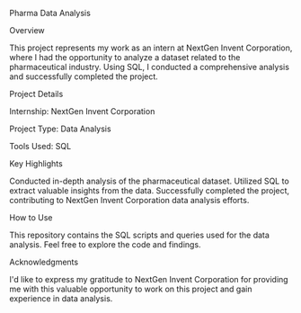 Pharma Data Analysis

Overview

This project represents my work as an intern at NextGen Invent Corporation, where I had the opportunity to analyze a dataset related to the pharmaceutical industry. 
Using SQL, I conducted a comprehensive analysis and successfully completed the project.

Project Details

Internship: NextGen Invent Corporation

Project Type: Data Analysis

Tools Used: SQL

Key Highlights

Conducted in-depth analysis of the pharmaceutical dataset.
Utilized SQL to extract valuable insights from the data.
Successfully completed the project, contributing to NextGen Invent Corporation data analysis efforts.

How to Use

This repository contains the SQL scripts and queries used for the data analysis. Feel free to explore the code and findings.

Acknowledgments

I'd like to express my gratitude to NextGen Invent Corporation for providing me with this valuable opportunity to work on this project and gain experience in data analysis.
